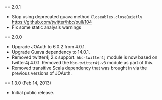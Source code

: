 == 2.0.1

* Stop using deprecated guava method `Closeables.closeQuietly` https://github.com/twitter/hbc/pull/104
* Fix some static analysis warnings

== 2.0.0

* Upgrade JOAuth to 6.0.2 from 4.0.1.
* Upgrade Guava dependency to 14.0.1.
* Removed twitter4j 2.x support. `hbc-twitter4j` module is now based on twitter4j 4.0.1.
Removed the `hbc-twitter4j-v3` module as part of this.
* Removed transitive Scala dependency that was brought in via the previous versions of JOAuth.

== 1.3.0 (Feb 14, 2013)

* Initial public release.
